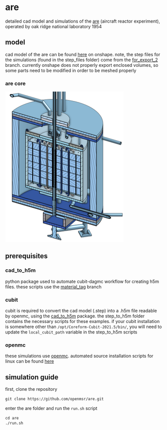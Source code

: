 # are
detailed cad model and simulations of the [are](https://en.wikipedia.org/wiki/Aircraft_Reactor_Experiment) (aircraft reactor experiment), operated by oak ridge national laboratory 1954

## model

cad model of the are can be found [here](https://cad.onshape.com/documents/b83e5f739a4507bf06f2a2a9/v/6dc1854afc8b6ad92cb34dd0/e/36d3d4af112bbf8cad7d521b) on onshape. note, the step files for the simulations (found in the step_files folder) come from the [for_export_2](https://cad.onshape.com/documents/b83e5f739a4507bf06f2a2a9/w/fddab38a10ef4af1be72ff2d/e/f43b37e3e0b15de942a1d0ed) branch. currently onshape does not properly export enclosed volumes, so some parts need to be modified in order to be meshed properly

### are core 
![](figures/core.png)

## prerequisites 
### cad_to_h5m
python package used to automate cubit-dagmc workflow for creating h5m files. these scripts use the [material_tag](https://github.com/openmsr/cad_to_h5m/tree/material_tag) branch 

### cubit
cubit is required to convert the cad model (.step) into a .h5m file readable by openmc, using the [cad_to_h5m](https://github.com/openmsr/cad_to_h5m/tree/material_tag) package. the step_to_h5m folder contains the necessary scripts for these examples. if your cubit installation is somewhere other than `/opt/Coreform-Cubit-2021.5/bin/`, you will need to update the `local_cubit_path` variable in the step_to_h5m scripts

### openmc
these simulations use [openmc](https://docs.openmc.org/en/stable/). automated source installation scripts for linux can be found [here](https://github.com/openmsr/openmc_install_scripts)

## simulation guide

first, clone the repository

```
git clone https://github.com/openmsr/are.git
```

enter the are folder and run the `run.sh` script

```
cd are
./run.sh
```
